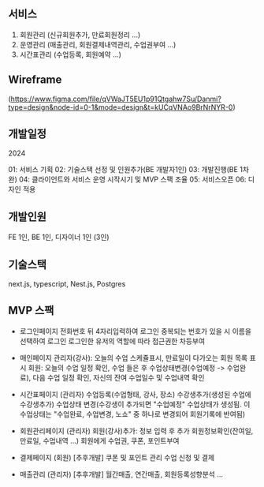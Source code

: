 ## 서비스
1. 회원관리 (신규회원추가, 만료회원정리 ...)
2. 운영관리 (매출관리, 회원결제내역관리, 수업권부여 ...)
3. 시간표관리 (수업등록, 회원예약 ...)

## Wireframe
(https://www.figma.com/file/qVWaJT5EU1p91Qtgahw7Su/Danmi?type=design&node-id=0-1&mode=design&t=kUCqVNAo9BrNrNYR-0)

## 개발일정

2024

  01: 서비스 기획
  02: 기술스택 선정 및 인원추가(BE 개발자1인)
  03: 개발진행(BE 1차완)
  04: 클라이언트와 서비스 운영 시작시기 및 MVP 스팩 조율
  05: 서비스오픈
  06: 디자인 적용


## 개발인원
FE 1인, BE 1인, 디자이너 1인 (3인)

## 기술스택
next.js, typescript, Nest.js, Postgres

## MVP 스팩
* 로그인페이지
  전화번호 뒤 4자리입력하여 로그인
  중복되는 번호가 있을 시 이름을 선택하여 로그인
  로그인한 유저의 역할에 따라 접근권한 차등부여 
  
* 매인페이지
  관리자(강사): 오늘의 수업 스케쥴표시, 만료일이 다가오는 회원 목록 표시
  회원: 오늘의 수업 일정 확인, 수업 들은 후 수업상태변경(수업예정 -> 수업완료), 다음 수업 일정 확인, 자신의 잔여 수업일수 및 수업내역 확인

* 시간표페이지 (관리자)
  수업등록(수업형태, 강사, 장소)
  수강생추가(생성된 수업에 수강생추가)
  수업상태 변경(수강생이 추가되면 "수업예정" 수업상태가 생성됨. 이 수업상태는 "수업완료, 수업변경, 노쇼" 중 하나로 변경되어 회원기록에 반여됨)

* 회원관리페이지 (관리자)
  회원(강사)추가: 정보 입력 후 추가
  회원정보확인(잔여일, 만료일, 수업내역 ...)
  회원에게 수업권, 쿠폰, 포인트부여

* 결제페이지 (회원) [추후개발]
  쿠폰 및 포인트 관리
  수업 신청 및 결제

* 매출관리 (관리자) [추후개발]
  월간매출, 연간매출, 회원등록성향분석 ... 
